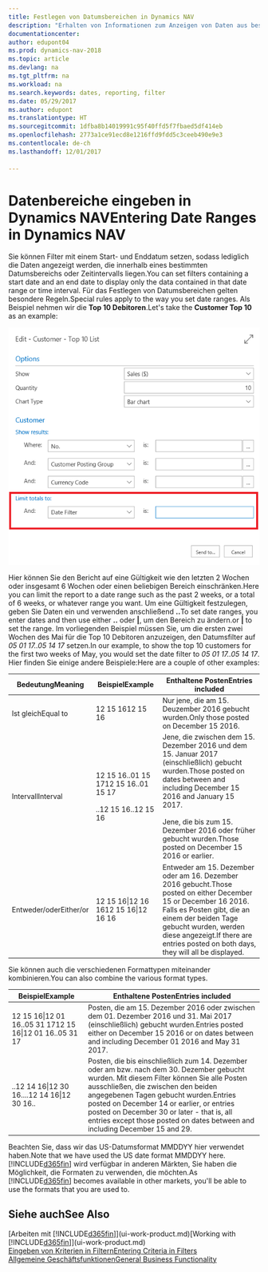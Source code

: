 ```yaml
---
title: Festlegen von Datumsbereichen in Dynamics NAV
description: "Erhalten von Informationen zum Anzeigen von Daten aus bestimmten Zeiträumen mithilfe von Dynamics NAV."
documentationcenter: 
author: edupont04
ms.prod: dynamics-nav-2018
ms.topic: article
ms.devlang: na
ms.tgt_pltfrm: na
ms.workload: na
ms.search.keywords: dates, reporting, filter
ms.date: 05/29/2017
ms.author: edupont
ms.translationtype: HT
ms.sourcegitcommit: 1dfba8b14019991c95f40ffd5f7fbaed5df414eb
ms.openlocfilehash: 2773a1ce91ecd8e1216ffd9fdd5c3ceeb490e9e3
ms.contentlocale: de-ch
ms.lasthandoff: 12/01/2017

---
```

# <a name="entering-date-ranges-in-dynamics-nav"></a><span data-ttu-id="ea6ad-103">Datenbereiche eingeben in Dynamics NAV</span><span class="sxs-lookup"><span data-stu-id="ea6ad-103">Entering Date Ranges in Dynamics NAV</span></span>
<span data-ttu-id="ea6ad-104">Sie können Filter mit einem Start- und Enddatum setzen, sodass lediglich die Daten angezeigt werden, die innerhalb eines bestimmten Datumsbereichs oder Zeitintervalls liegen.</span><span class="sxs-lookup"><span data-stu-id="ea6ad-104">You can set filters containing a start date and an end date to display only the data contained in that date range or time interval.</span></span> <span data-ttu-id="ea6ad-105">Für das Festlegen von Datumsbereichen gelten besondere Regeln.</span><span class="sxs-lookup"><span data-stu-id="ea6ad-105">Special rules apply to the way you set date ranges.</span></span> <span data-ttu-id="ea6ad-106">Als Beispiel nehmen wir die **Top 10 Debitoren**.</span><span class="sxs-lookup"><span data-stu-id="ea6ad-106">Let's take the **Customer Top 10** as an example:</span></span>

![Einen Datumsbereich auf der Anforderungsseite der Top 10 Debitorenliste festlegen](./media/ui-enter-date-ranges/customer-top10-list.png)

<span data-ttu-id="ea6ad-108">Hier können Sie den Bericht auf eine Gültigkeit wie den letzten 2 Wochen oder insgesamt 6 Wochen oder einen beliebigen Bereich einschränken.</span><span class="sxs-lookup"><span data-stu-id="ea6ad-108">Here you can limit the report to a date range such as the past 2 weeks, or a total of 6 weeks, or whatever range you want.</span></span> <span data-ttu-id="ea6ad-109">Um eine Gültigkeit festzulegen, geben Sie Daten ein und verwenden anschließend **..**</span><span class="sxs-lookup"><span data-stu-id="ea6ad-109">To set date ranges, you enter dates and then use either **..**</span></span> <span data-ttu-id="ea6ad-110">oder **|**, um den Bereich zu ändern.</span><span class="sxs-lookup"><span data-stu-id="ea6ad-110">or **|** to set the range.</span></span> <span data-ttu-id="ea6ad-111">Im vorliegenden Beispiel müssen Sie, um die ersten zwei Wochen des Mai für die Top 10 Debitoren anzuzeigen, den Datumsfilter auf *05 01 17..05 14 17* setzen.</span><span class="sxs-lookup"><span data-stu-id="ea6ad-111">In our example, to show the top 10 customers for the first two weeks of May, you would set the date filter to *05 01 17..05 14 17*.</span></span>
<span data-ttu-id="ea6ad-112">Hier finden Sie einige andere Beispiele:</span><span class="sxs-lookup"><span data-stu-id="ea6ad-112">Here are a couple of other examples:</span></span>

| <span data-ttu-id="ea6ad-113">Bedeutung</span><span class="sxs-lookup"><span data-stu-id="ea6ad-113">Meaning</span></span> | <span data-ttu-id="ea6ad-114">Beispiel</span><span class="sxs-lookup"><span data-stu-id="ea6ad-114">Example</span></span> | <span data-ttu-id="ea6ad-115">Enthaltene Posten</span><span class="sxs-lookup"><span data-stu-id="ea6ad-115">Entries included</span></span> |
|---|---|---|
|<span data-ttu-id="ea6ad-116">Ist gleich</span><span class="sxs-lookup"><span data-stu-id="ea6ad-116">Equal to</span></span>| <span data-ttu-id="ea6ad-117">12 15 16</span><span class="sxs-lookup"><span data-stu-id="ea6ad-117">12 15 16</span></span> |<span data-ttu-id="ea6ad-118">Nur jene, die am 15. Deuzember 2016 gebucht wurden.</span><span class="sxs-lookup"><span data-stu-id="ea6ad-118">Only those posted on December 15 2016.</span></span>|
|<span data-ttu-id="ea6ad-119">Intervall</span><span class="sxs-lookup"><span data-stu-id="ea6ad-119">Interval</span></span>| <span data-ttu-id="ea6ad-120">12 15 16..01 15 17</span><span class="sxs-lookup"><span data-stu-id="ea6ad-120">12 15 16..01 15 17</span></span><br /><br /><span data-ttu-id="ea6ad-121">..12 15 16</span><span class="sxs-lookup"><span data-stu-id="ea6ad-121">..12 15 16</span></span>|<span data-ttu-id="ea6ad-122">Jene, die zwischen dem 15. Dezember 2016 und dem 15. Januar 2017 (einschließlich) gebucht wurden.</span><span class="sxs-lookup"><span data-stu-id="ea6ad-122">Those posted on dates between and including December 15 2016 and January 15 2017.</span></span><br /><br /><span data-ttu-id="ea6ad-123">Jene, die bis zum 15. Dezember 2016 oder früher gebucht wurden.</span><span class="sxs-lookup"><span data-stu-id="ea6ad-123">Those posted on December 15 2016 or earlier.</span></span>|
|<span data-ttu-id="ea6ad-124">Entweder/oder</span><span class="sxs-lookup"><span data-stu-id="ea6ad-124">Either/or</span></span>|<span data-ttu-id="ea6ad-125">12 15 16&#124;12 16 16</span><span class="sxs-lookup"><span data-stu-id="ea6ad-125">12 15 16&#124;12 16 16</span></span>|<span data-ttu-id="ea6ad-126">Entweder am 15. Dezember oder am 16. Dezember 2016 gebucht.</span><span class="sxs-lookup"><span data-stu-id="ea6ad-126">Those posted on either December 15 or December 16 2016.</span></span> <span data-ttu-id="ea6ad-127">Falls es Posten gibt, die an einem der beiden Tage gebucht wurden, werden diese angezeigt.</span><span class="sxs-lookup"><span data-stu-id="ea6ad-127">If there are entries posted on both days, they will all be displayed.</span></span>|

<span data-ttu-id="ea6ad-128">Sie können auch die verschiedenen Formattypen miteinander kombinieren.</span><span class="sxs-lookup"><span data-stu-id="ea6ad-128">You can also combine the various format types.</span></span>

| <span data-ttu-id="ea6ad-129">Beispiel</span><span class="sxs-lookup"><span data-stu-id="ea6ad-129">Example</span></span> | <span data-ttu-id="ea6ad-130">Enthaltene Posten</span><span class="sxs-lookup"><span data-stu-id="ea6ad-130">Entries included</span></span> |
|---|---|
|<span data-ttu-id="ea6ad-131">12 15 16&#124;12 01 16..05 31 17</span><span class="sxs-lookup"><span data-stu-id="ea6ad-131">12 15 16&#124;12 01 16..05 31 17</span></span> | <span data-ttu-id="ea6ad-132">Posten, die am 15. Dezember 2016 oder zwischen dem 01. Dezember 2016 und 31. Mai 2017 (einschließlich) gebucht wurden.</span><span class="sxs-lookup"><span data-stu-id="ea6ad-132">Entries posted either on December 15 2016 or on dates between and including December 01 2016 and May 31 2017.</span></span> |
|<span data-ttu-id="ea6ad-133">..12 14 16&#124;12 30 16..</span><span class="sxs-lookup"><span data-stu-id="ea6ad-133">..12 14 16&#124;12 30 16..</span></span> | <span data-ttu-id="ea6ad-134">Posten, die bis einschließlich zum 14. Dezember oder am bzw. nach dem 30. Dezember gebucht wurden. Mit diesem Filter können Sie alle Posten ausschließen, die zwischen den beiden angegebenen Tagen gebucht wurden.</span><span class="sxs-lookup"><span data-stu-id="ea6ad-134">Entries posted on December 14 or earlier, or entries posted on December 30 or later - that is, all entries except those posted on dates between and including December 15 and 29.</span></span> |

<span data-ttu-id="ea6ad-135">Beachten Sie, dass wir das US-Datumsformat MMDDYY hier verwendet haben.</span><span class="sxs-lookup"><span data-stu-id="ea6ad-135">Note that we have used the US date format MMDDYY here.</span></span> <span data-ttu-id="ea6ad-136">[!INCLUDE[d365fin](includes/d365fin_md.md)] wird verfügbar in anderen Märkten, Sie haben die Möglichkeit, die Formaten zu verwenden, die möchten.</span><span class="sxs-lookup"><span data-stu-id="ea6ad-136">As [!INCLUDE[d365fin](includes/d365fin_md.md)] becomes available in other markets, you'll be able to use the formats that you are used to.</span></span>

## <a name="see-also"></a><span data-ttu-id="ea6ad-137">Siehe auch</span><span class="sxs-lookup"><span data-stu-id="ea6ad-137">See Also</span></span>
<span data-ttu-id="ea6ad-138">[Arbeiten mit [!INCLUDE[d365fin](includes/d365fin_long_md.md)]](ui-work-product.md)</span><span class="sxs-lookup"><span data-stu-id="ea6ad-138">[Working with [!INCLUDE[d365fin](includes/d365fin_long_md.md)]](ui-work-product.md)</span></span>  
[<span data-ttu-id="ea6ad-139">Eingeben von Kriterien in Filtern</span><span class="sxs-lookup"><span data-stu-id="ea6ad-139">Entering Criteria in Filters </span></span>](ui-enter-criteria-filters.md)  
[<span data-ttu-id="ea6ad-140">Allgemeine Geschäftsfunktionen</span><span class="sxs-lookup"><span data-stu-id="ea6ad-140">General Business Functionality</span></span>](ui-across-business-areas.md)

